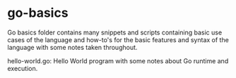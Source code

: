 # go-basics

Go basics folder contains many snippets and scripts containing basic use cases of the language
and how-to's for the basic features and syntax of the language with some notes taken throughout. 

hello-world.go: Hello World program with some notes about Go runtime and execution.